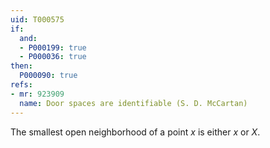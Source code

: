 ```yaml
---
uid: T000575
if:
  and:
  - P000199: true
  - P000036: true
then:
  P000090: true
refs:
- mr: 923909
  name: Door spaces are identifiable (S. D. McCartan)
---
```

The smallest open neighborhood of a point $x$ is either ${x}$ or $X$.
